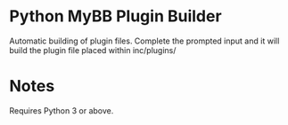 # Python MyBB Plugin Builder
Automatic building of plugin files. Complete the prompted input and it will build the plugin file placed within inc/plugins/

# Notes
Requires Python 3 or above.
